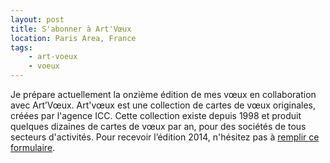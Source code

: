 ```yaml
---
layout: post
title: S'abonner à Art'Vœux
location: Paris Area, France
tags:
    - art-voeux
    - voeux
---
```


Je prépare actuellement la onzième édition de mes vœux en collaboration avec Art’Vœux. Art'vœux est une collection de cartes de vœux originales, créées par l'agence ICC. Cette collection existe depuis 1998 et produit quelques dizaines de cartes de vœux par an, pour des sociétés de tous secteurs d'activités. Pour recevoir l’édition 2014, n'hésitez pas à <a href="http://eepurl.com/cdpOv">remplir ce formulaire</a>.

